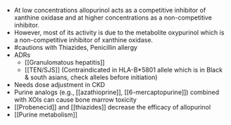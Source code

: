 - At low concentrations allopurinol acts as a competitive inhibitor of xanthine oxidase and at higher concentrations as a non-competitive inhibitor. 
- However, most of its activity is due to the metabolite oxypurinol which is a non-competitive inhibitor of xanthine oxidase.
- #cautions with Thiazides, Penicillin allergy
- ADRs
	- [[Granulomatous hepatitis]]
	- [[TEN/SJS]] (Contraindicated in HLA-B*5801 allele which is in Black & south asians, check alleles before initiation)
- Needs dose adjustment in CKD
- Purine analogs (e.g., [[azathioprine]], [[6-mercaptopurine]]) combined with XOIs can cause bone marrow toxicity 
- [[Probenecid]] and [[thiazides]] decrease the efficacy of allopurinol 
- [[Purine metabolism]] 
